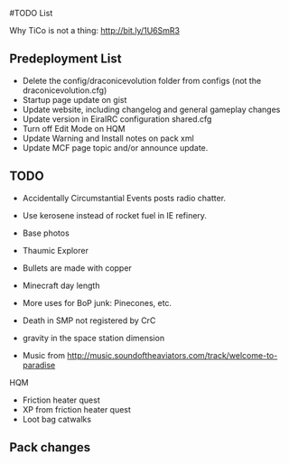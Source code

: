 ﻿#TODO List

Why TiCo is not a thing: http://bit.ly/1U6SmR3

## Predeployment List
- Delete the config/draconicevolution folder from configs (not the draconicevolution.cfg)
- Startup page update on gist
- Update website, including changelog and general gameplay changes
- Update version in EiraIRC configuration shared.cfg
- Turn off Edit Mode on HQM
- Update Warning and Install notes on pack xml
- Update MCF page topic and/or announce update.

## TODO

- Accidentally Circumstantial Events posts radio chatter.
- Use kerosene instead of rocket fuel in IE refinery.
- Base photos

- Thaumic Explorer
- Bullets are made with copper
- Minecraft day length
- More uses for BoP junk: Pinecones, etc.
- Death in SMP not registered by CrC

- gravity in the space station dimension
- Music from http://music.soundoftheaviators.com/track/welcome-to-paradise

HQM
- Friction heater quest
- XP from friction heater quest
- Loot bag catwalks
 
## Pack changes
